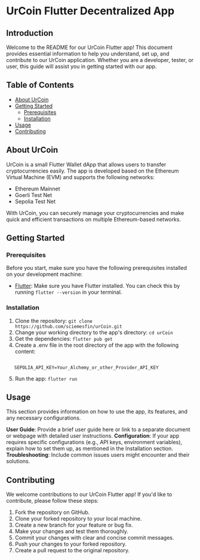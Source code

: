 # UrCoin Flutter Decentralized App

## Introduction
Welcome to the README for our UrCoin Flutter app! This document provides essential information to help you understand, set up, and contribute to our UrCoin application. Whether you are a developer, tester, or user, this guide will assist you in getting started with our app.

## Table of Contents
- [About UrCoin](#about-urcoin)
- [Getting Started](#getting-started)
  - [Prerequisites](#prerequisites)
  - [Installation](#installation)
- [Usage](#usage)
- [Contributing](#contributing)


## About UrCoin
UrCoin is a small Flutter Wallet dApp that allows users to transfer cryptocurrencies easily. The app is developed based on the Ethereum Virtual Machine (EVM) and supports the following networks:
- Ethereum Mainnet
- Goerli Test Net
- Sepolia Test Net

With UrCoin, you can securely manage your cryptocurrencies and make quick and efficient transactions on multiple Ethereum-based networks.

## Getting Started

### Prerequisites
Before you start, make sure you have the following prerequisites installed on your development machine:

- [Flutter](https://flutter.dev/docs/get-started/install): Make sure you have Flutter installed. You can check this by running `flutter --version` in your terminal.

### Installation
1. Clone the repository:
   ```git clone https://github.com/sciemesfin/urCoin.git```
2. Change your working directory to the app's directory:
   ```cd urCoin```
3. Get the dependencies:
   ```flutter pub get```
4. Create a .env file in the root directory of the app with the following content:
```ETHER_SCAN_API_KEY=Your_Ether_Scan_API_KEY
```
```
   SEPOLIA_API_KEY=Your_Alchemy_or_other_Provider_API_KEY
```

5. Run the app:
```flutter run```

## Usage
This section provides information on how to use the app, its features, and any necessary configurations.

**User Guide**: Provide a brief user guide here or link to a separate document or webpage with detailed user instructions.
**Configuration**: If your app requires specific configurations (e.g., API keys, environment variables), explain how to set them up, as mentioned in the Installation section.
**Troubleshooting**: Include common issues users might encounter and their solutions.

## Contributing
We welcome contributions to our UrCoin Flutter app! If you'd like to contribute, please follow these steps:

1. Fork the repository on GitHub.
2. Clone your forked repository to your local machine.
3. Create a new branch for your feature or bug fix.
4. Make your changes and test them thoroughly.
5. Commit your changes with clear and concise commit messages.
6. Push your changes to your forked repository.
7. Create a pull request to the original repository.